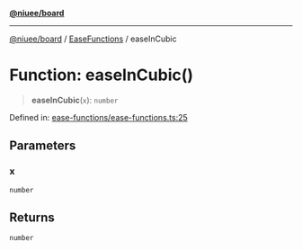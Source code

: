 [**@niuee/board**](../../../README.md)

***

[@niuee/board](../../../globals.md) / [EaseFunctions](../README.md) / easeInCubic

# Function: easeInCubic()

> **easeInCubic**(`x`): `number`

Defined in: [ease-functions/ease-functions.ts:25](https://github.com/niuee/board/blob/a0a1179721d4f4b943b6a9bc156753ac9737e502/src/ease-functions/ease-functions.ts#L25)

## Parameters

### x

`number`

## Returns

`number`

